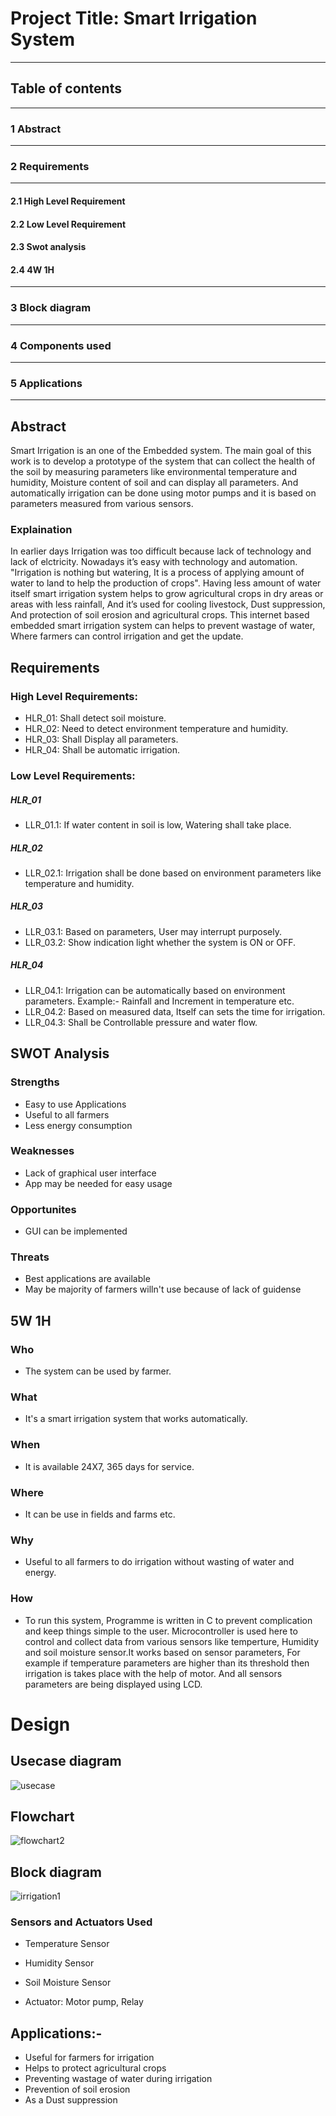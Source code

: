 # Project Title: Smart Irrigation System
---------------------------------------------------------------------------------------------------------------------------------------------------------------------------------
## Table of contents 
---------------------------------------------------------------------------------------------------------------------------------------------------------------------------------
### 1 Abstract <mxGraphModel><root><mxCell id="0"/><mxCell id="1" parent="0"/><UserObject label="Abstract" link="https://www.draw.io" id="2"><mxCell style="text;html=1;strokeColor=none;fillColor=none;whiteSpace=wrap;align=center;verticalAlign=middle;fontColor=#0000EE;fontStyle=4;" vertex="1" parent="1"><mxGeometry x="384" y="322" width="70" height="37" as="geometry"/></mxCell></UserObject></root></mxGraphModel>
---------------------------------------------------------------------------------------------------------------------------------------------------------------------------------
### 2 Requirements
---------------------------------------------------------------------------------------------------------------------------------------------------------------------------------
#### 2.1 High Level Requirement
#### 2.2 Low Level Requirement
#### 2.3 Swot analysis
#### 2.4 4W 1H
---------------------------------------------------------------------------------------------------------------------------------------------------------------------------------
### 3 Block diagram
---------------------------------------------------------------------------------------------------------------------------------------------------------------------------------
### 4 Components used
---------------------------------------------------------------------------------------------------------------------------------------------------------------------------------
### 5 Applications
---------------------------------------------------------------------------------------------------------------------------------------------------------------------------------


## Abstract
Smart Irrigation is an one of the Embedded system. The main goal of this work is to develop a prototype of the system that can collect the health of the soil by measuring parameters like environmental temperature and humidity, Moisture content of soil and can display all parameters. And automatically irrigation can be done using motor pumps and it is based on parameters measured from various sensors.

### Explaination
In earlier days Irrigation was too difficult because lack of technology and lack of elctricity. Nowadays it’s easy with technology and automation.
       "Irrigation is nothing but watering, It is a process of applying amount of water to land to help the production of crops". Having less amount of water itself smart irrigation system helps to grow agricultural crops in dry areas or areas with less rainfall, And it’s used for cooling livestock, Dust suppression, And protection of soil erosion and agricultural crops. This internet based embedded smart irrigation system can helps to prevent wastage of water, Where farmers can control irrigation and get the update.




## Requirements

### High Level Requirements:

* HLR_01: Shall detect soil moisture.
* HLR_02: Need to detect environment temperature and humidity.
* HLR_03: Shall Display all parameters.
* HLR_04: Shall be automatic irrigation.


### Low Level Requirements:

##### HLR_01 
* LLR_01.1: If water content in soil is low, Watering shall take place.

##### HLR_02
* LLR_02.1: Irrigation shall be done based on environment parameters like temperature and humidity.

##### HLR_03
* LLR_03.1: Based on parameters, User may interrupt purposely.
* LLR_03.2: Show indication light whether the system is ON or OFF.


##### HLR_04
* LLR_04.1: Irrigation can be automatically based on environment parameters. Example:- Rainfall and Increment in temperature etc.
* LLR_04.2: Based on measured data, Itself can sets the time for irrigation.
* LLR_04.3: Shall be Controllable pressure and water flow. 



## SWOT Analysis

### Strengths
* Easy to use Applications
* Useful to all farmers
* Less energy consumption

### Weaknesses
* Lack of graphical user interface
* App may be needed for easy usage

### Opportunites
* GUI can be implemented

### Threats
* Best applications are available
* May be majority of farmers willn't use because of lack of guidense

## 5W 1H
### Who
* The system can be used by farmer.
### What
* It's a smart irrigation system that works automatically.
### When
* It is available 24X7, 365 days for service.
### Where
* It can be use in fields and farms etc.
### Why
* Useful to all farmers to do irrigation without wasting of water and energy.
### How
* To run this system, Programme is written in C to prevent complication and keep things simple to the user. Microcontroller is used here to control and collect data from various sensors like temperture, Humidity and soil moisture sensor.It works based on sensor parameters, For example if temperature parameters are higher than its threshold then irrigation is takes place with the help of motor. And all sensors parameters are being displayed using LCD.



# Design
## Usecase diagram
![usecase](https://user-images.githubusercontent.com/46900710/155770366-ee2bdb72-2774-478f-9227-2937691a1a10.JPG)

## Flowchart
![flowchart2](https://user-images.githubusercontent.com/46900710/155830718-fe4051ac-5f74-48bf-851c-76f6bd31e806.JPG)



## Block diagram

![irrigation1](https://user-images.githubusercontent.com/46900710/156874998-70c45966-3866-49c0-a449-fcdbcafad91b.JPG)


### Sensors and Actuators Used

* Temperature Sensor
* Humidity Sensor
* Soil Moisture Sensor

* Actuator: Motor pump, Relay


## Applications:-

* Useful for farmers for irrigation
* Helps to protect agricultural crops
* Preventing wastage of water during irrigation
* Prevention of soil erosion
* As a Dust suppression



